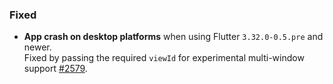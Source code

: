 ### Fixed

- **App crash on desktop platforms** when using Flutter `3.32.0-0.5.pre` and newer.  
  Fixed by passing the required `viewId` for experimental multi-window support [#2579](https://github.com/singerdmx/flutter-quill/pull/2579).